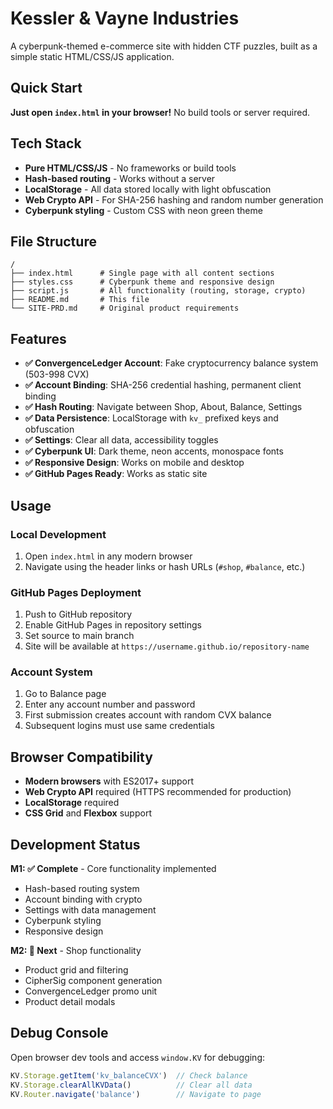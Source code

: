 # Kessler & Vayne Industries

A cyberpunk-themed e-commerce site with hidden CTF puzzles, built as a simple static HTML/CSS/JS application.

## Quick Start

**Just open `index.html` in your browser!** No build tools or server required.

## Tech Stack

- **Pure HTML/CSS/JS** - No frameworks or build tools
- **Hash-based routing** - Works without a server
- **LocalStorage** - All data stored locally with light obfuscation
- **Web Crypto API** - For SHA-256 hashing and random number generation
- **Cyberpunk styling** - Custom CSS with neon green theme

## File Structure

```
/
├── index.html      # Single page with all content sections
├── styles.css      # Cyberpunk theme and responsive design
├── script.js       # All functionality (routing, storage, crypto)
├── README.md       # This file
└── SITE-PRD.md     # Original product requirements
```

## Features

- **✅ ConvergenceLedger Account**: Fake cryptocurrency balance system (503-998 CVX)
- **✅ Account Binding**: SHA-256 credential hashing, permanent client binding
- **✅ Hash Routing**: Navigate between Shop, About, Balance, Settings
- **✅ Data Persistence**: LocalStorage with `kv_` prefixed keys and obfuscation
- **✅ Settings**: Clear all data, accessibility toggles
- **✅ Cyberpunk UI**: Dark theme, neon accents, monospace fonts
- **✅ Responsive Design**: Works on mobile and desktop
- **✅ GitHub Pages Ready**: Works as static site

## Usage

### Local Development
1. Open `index.html` in any modern browser
2. Navigate using the header links or hash URLs (`#shop`, `#balance`, etc.)

### GitHub Pages Deployment
1. Push to GitHub repository
2. Enable GitHub Pages in repository settings
3. Set source to main branch
4. Site will be available at `https://username.github.io/repository-name`

### Account System
1. Go to Balance page
2. Enter any account number and password
3. First submission creates account with random CVX balance
4. Subsequent logins must use same credentials

## Browser Compatibility

- **Modern browsers** with ES2017+ support
- **Web Crypto API** required (HTTPS recommended for production)
- **LocalStorage** required
- **CSS Grid** and **Flexbox** support

## Development Status

**M1: ✅ Complete** - Core functionality implemented
- Hash-based routing system
- Account binding with crypto
- Settings with data management
- Cyberpunk styling
- Responsive design

**M2: 🔄 Next** - Shop functionality
- Product grid and filtering
- CipherSig component generation
- ConvergenceLedger promo unit
- Product detail modals

## Debug Console

Open browser dev tools and access `window.KV` for debugging:
```javascript
KV.Storage.getItem('kv_balanceCVX')  // Check balance
KV.Storage.clearAllKVData()          // Clear all data
KV.Router.navigate('balance')        // Navigate to page
```
```
